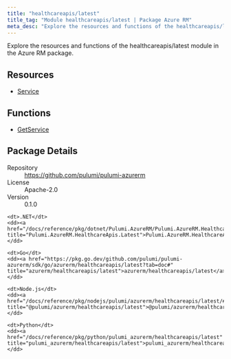 ```yaml
---
title: "healthcareapis/latest"
title_tag: "Module healthcareapis/latest | Package Azure RM"
meta_desc: "Explore the resources and functions of the healthcareapis/latest module in the Azure RM package."
---
```


<!-- WARNING: this file was generated by Pulumi Docs Generator. -->
<!-- Do not edit by hand unless you're certain you know what you are doing! -->

Explore the resources and functions of the healthcareapis/latest module in the Azure RM package.

<h2 id="resources">Resources</h2>
<ul class="api">
    <li><a href="service" title="Service"><span class="symbol resource"></span>Service</a></li>
</ul>

<h2 id="functions">Functions</h2>
<ul class="api">
    <li><a href="getservice" title="GetService"><span class="symbol function"></span>GetService</a></li>
</ul>

<h2 id="package-details">Package Details</h2>
<dl class="package-details">
	<dt>Repository</dt>
	<dd><a href="https://github.com/pulumi/pulumi-azurerm">https://github.com/pulumi/pulumi-azurerm</a></dd>
	<dt>License</dt>
	<dd>Apache-2.0</dd>
	<dt>Version</dt>
	<dd>0.1.0</dd>
</dl>



<dl class="tabular">

    <dt>.NET</dt>
    <dd><a href="/docs/reference/pkg/dotnet/Pulumi.AzureRM/Pulumi.AzureRM.HealthcareApis.Latest.html" title="Pulumi.AzureRM.HealthcareApis.Latest">Pulumi.AzureRM.HealthcareApis.Latest</a></dd>

    <dt>Go</dt>
    <dd><a href="https://pkg.go.dev/github.com/pulumi/pulumi-azurerm/sdk/go/azurerm/healthcareapis/latest?tab=doc#" title="azurerm/healthcareapis/latest">azurerm/healthcareapis/latest</a></dd>

    <dt>Node.js</dt>
    <dd><a href="/docs/reference/pkg/nodejs/pulumi/azurerm/healthcareapis/latest/#" title="@pulumi/azurerm/healthcareapis/latest">@pulumi/azurerm/healthcareapis/latest</a></dd>

    <dt>Python</dt>
    <dd><a href="/docs/reference/pkg/python/pulumi_azurerm/healthcareapis/latest" title="pulumi_azurerm/healthcareapis/latest">pulumi_azurerm/healthcareapis/latest</a></dd>

</dl>

